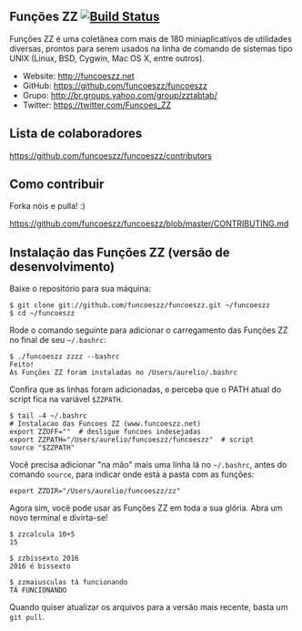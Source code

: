 ## Funções ZZ [![Build Status](https://travis-ci.org/funcoeszz/funcoeszz.svg?branch=master)](https://travis-ci.org/funcoeszz/funcoeszz)

Funções ZZ é uma coletânea com mais de 180 miniaplicativos de utilidades diversas, prontos para serem usados na linha de comando de sistemas tipo UNIX (Linux, BSD, Cygwin, Mac OS X, entre outros).

- Website: http://funcoeszz.net
- GitHub: https://github.com/funcoeszz/funcoeszz
- Grupo: http://br.groups.yahoo.com/group/zztabtab/
- Twitter: https://twitter.com/Funcoes_ZZ


## Lista de colaboradores

https://github.com/funcoeszz/funcoeszz/contributors


## Como contribuir

Forka nóis e pulla! :)

https://github.com/funcoeszz/funcoeszz/blob/master/CONTRIBUTING.md


## Instalação das Funções ZZ (versão de desenvolvimento)

Baixe o repositório para sua máquina:

    $ git clone git://github.com/funcoeszz/funcoeszz.git ~/funcoeszz
    $ cd ~/funcoeszz

Rode o comando seguinte para adicionar o carregamento das Funções ZZ no final de seu `~/.bashrc`:

    $ ./funcoeszz zzzz --bashrc
    Feito!
    As Funções ZZ foram instaladas no /Users/aurelio/.bashrc

Confira que as linhas foram adicionadas, e perceba que o PATH atual do script fica na variável `$ZZPATH`.

    $ tail -4 ~/.bashrc
    # Instalacao das Funcoes ZZ (www.funcoeszz.net)
    export ZZOFF=""  # desligue funcoes indesejadas
    export ZZPATH="/Users/aurelio/funcoeszz/funcoeszz"  # script
    source "$ZZPATH"

Você precisa adicionar "na mão" mais uma linha lá no `~/.bashrc`, antes do comando `source`, para indicar onde está a pasta com as funções:

    export ZZDIR="/Users/aurelio/funcoeszz/zz"

Agora sim, você pode usar as Funções ZZ em toda a sua glória. Abra um novo terminal e divirta-se!

    $ zzcalcula 10+5
    15
    
    $ zzbissexto 2016
    2016 é bissexto
    
    $ zzmaiusculas tá funcionando
    TÁ FUNCIONANDO

Quando quiser atualizar os arquivos para a versão mais recente, basta um `git pull`.
